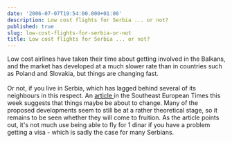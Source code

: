 ```yaml
---
date: '2006-07-07T19:54:00.000+01:00'
description: Low cost flights for Serbia ... or not?
published: true
slug: low-cost-flights-for-serbia-or-not
title: Low cost flights for Serbia ... or not?
---
```


Low cost airlines have taken their time about getting involved in the Balkans, and the market has developed at a much slower rate than in countries such as Poland and Slovakia, but things are changing fast.<br /><br />Or not, if you live in Serbia, which has lagged behind several of its neighbours in this respect. An <a href="http://www.setimes.com/cocoon/setimes/xhtml/en_GB/features/setimes/articles/2006/07/03/reportage-01">article </a> in the Southeast European Times this week suggests that things maybe be about to change. Many of the proposed developments seem to still be at a rather theoretical stage, so it remains to be seen whether they will come to fruition. As the article points out, it's not much use being able to fly for 1 dinar if you have a problem getting a visa - which is sadly the case for many Serbians.